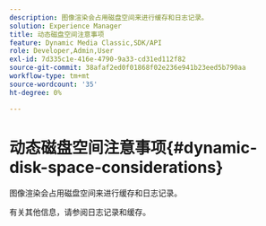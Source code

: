 ```yaml
---
description: 图像渲染会占用磁盘空间来进行缓存和日志记录。
solution: Experience Manager
title: 动态磁盘空间注意事项
feature: Dynamic Media Classic,SDK/API
role: Developer,Admin,User
exl-id: 7d335c1e-416e-4790-9a33-cd31ed112f82
source-git-commit: 38afaf2ed0f01868f02e236e941b23eed5b790aa
workflow-type: tm+mt
source-wordcount: '35'
ht-degree: 0%

---
```


# 动态磁盘空间注意事项{#dynamic-disk-space-considerations}

图像渲染会占用磁盘空间来进行缓存和日志记录。

有关其他信息，请参阅日志记录和缓存。
